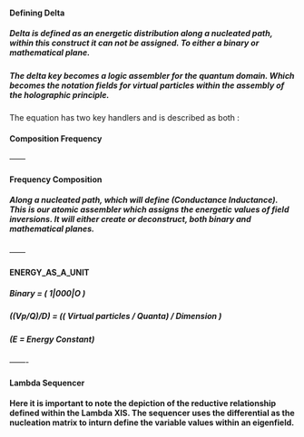 #### Defining Delta 

##### Delta is defined as an energetic distribution along a nucleated path, within this construct it can not be assigned. To either a binary or mathematical plane. 

##### The delta key becomes a logic assembler for the quantum domain. Which becomes the notation fields for virtual particles within the assembly of the holographic principle.  
The equation has two key handlers and is described as both :

#### Composition Frequency 
——
#### Frequency Composition 

##### Along a nucleated path, which will define (Conductance Inductance). This is our atomic assembler which assigns the energetic values of field inversions. It will either create or deconstruct, both binary and mathematical planes.

——
#### ENERGY_AS_A_UNIT

##### Binary = ( 1|000|O )
##### ((Vp/Q)/D) = (( Virtual particles / Quanta) / Dimension )
##### (E = Energy Constant)

——- 

#### Lambda Sequencer

#### Here it is important to note the depiction of the reductive relationship defined within the Lambda XlS. The sequencer uses the differential as the nucleation matrix to inturn define the variable values within an eigenfield.
